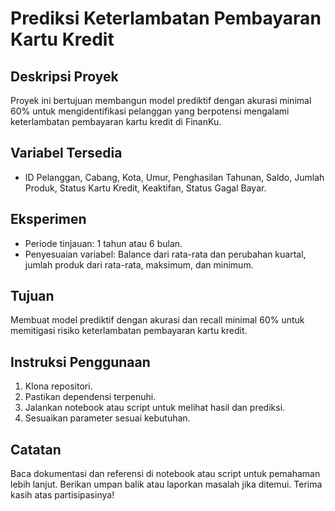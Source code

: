 # Prediksi Keterlambatan Pembayaran Kartu Kredit

## Deskripsi Proyek
Proyek ini bertujuan membangun model prediktif dengan akurasi minimal 60% untuk mengidentifikasi pelanggan yang berpotensi mengalami keterlambatan pembayaran kartu kredit di FinanKu.

## Variabel Tersedia
- ID Pelanggan, Cabang, Kota, Umur, Penghasilan Tahunan, Saldo, Jumlah Produk, Status Kartu Kredit, Keaktifan, Status Gagal Bayar.

## Eksperimen
- Periode tinjauan: 1 tahun atau 6 bulan.
- Penyesuaian variabel: Balance dari rata-rata dan perubahan kuartal, jumlah produk dari rata-rata, maksimum, dan minimum.

## Tujuan
Membuat model prediktif dengan akurasi dan recall minimal 60% untuk memitigasi risiko keterlambatan pembayaran kartu kredit.

## Instruksi Penggunaan
1. Klona repositori.
2. Pastikan dependensi terpenuhi.
3. Jalankan notebook atau script untuk melihat hasil dan prediksi.
4. Sesuaikan parameter sesuai kebutuhan.

## Catatan
Baca dokumentasi dan referensi di notebook atau script untuk pemahaman lebih lanjut. Berikan umpan balik atau laporkan masalah jika ditemui. Terima kasih atas partisipasinya!
